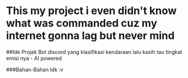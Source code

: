 # This my project i even didn't know what was commanded cuz my internet gonna lag but never mind

##Ide Projek
Bot discord yang klasifikasi kendaraan lalu kasih tau tingkat emisi nya - AI powered 

###Bahan-Bahan
Idk :v
